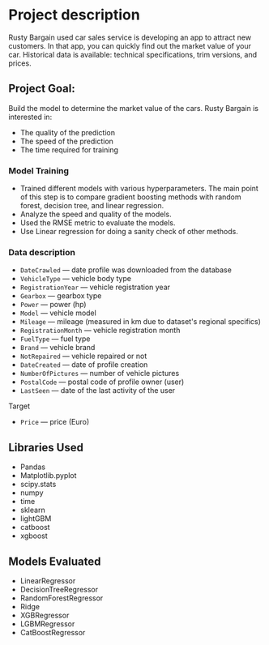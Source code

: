 # Project description
Rusty Bargain used car sales service is developing an app to attract new customers. In that app, you can quickly find out the market value of your car. Historical data is available: technical specifications, trim versions, and prices.

## Project Goal:
Build the model to determine the market value of the cars. Rusty Bargain is interested in:
* The quality of the prediction
* The speed of the prediction
* The time required for training

### Model Training
* Trained different models with various hyperparameters. The main point of this step is to compare gradient boosting methods with random forest, decision tree, and linear regression.
* Analyze the speed and quality of the models.
* Used the RMSE metric to evaluate the models.
* Use Linear regression for doing a sanity check of other methods.

### Data description
* `DateCrawled` — date profile was downloaded from the database
* `VehicleType` — vehicle body type
* `RegistrationYear` — vehicle registration year
* `Gearbox` — gearbox type
* `Power` — power (hp)
* `Model` — vehicle model
* `Mileage` — mileage (measured in km due to dataset's regional specifics)
* `RegistrationMonth` — vehicle registration month
* `FuelType` — fuel type
* `Brand` — vehicle brand
* `NotRepaired` — vehicle repaired or not
* `DateCreated` — date of profile creation
* `NumberOfPictures` — number of vehicle pictures
* `PostalCode` — postal code of profile owner (user)
* `LastSeen` — date of the last activity of the user

Target
* `Price` — price (Euro)

## Libraries Used
* Pandas
* Matplotlib.pyplot
* scipy.stats
* numpy
* time
* sklearn
* lightGBM
* catboost
* xgboost

## Models Evaluated
* LinearRegressor
* DecisionTreeRegressor
* RandomForestRegressor
* Ridge
* XGBRegressor
* LGBMRegressor
* CatBoostRegressor
